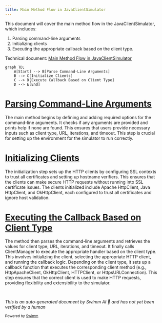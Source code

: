```yaml
---
title: Main Method Flow in JavaClientSimulator
---
```

This document will cover the main method flow in the JavaClientSimulator, which includes:

1. Parsing command-line arguments
2. Initializing clients
3. Executing the appropriate callback based on the client type.

Technical document: <SwmLink doc-title="Main Method Flow in JavaClientSimulator">[Main Method Flow in JavaClientSimulator](/.swm/main-method-flow-in-javaclientsimulator.k6cxqa6v.sw.md)</SwmLink>

```mermaid
graph TD;
    A[Start] --> B[Parse Command-Line Arguments]
    B --> C[Initialize Clients]
    C --> D[Execute Callback Based on Client Type]
    D --> E[End]
```

# [Parsing Command-Line Arguments](https://app.swimm.io/repos/Z2l0aHViJTNBJTNBZGF0YWRvZy1hZ2VudCUzQSUzQVN3aW1tLURlbW8=/docs/k6cxqa6v#parsing-command-line-arguments)

The main method begins by defining and adding required options for the command-line arguments. It checks if any arguments are provided and prints help if none are found. This ensures that users provide necessary inputs such as client type, URL, iterations, and timeout. This step is crucial for setting up the environment for the simulator to run correctly.

# [Initializing Clients](https://app.swimm.io/repos/Z2l0aHViJTNBJTNBZGF0YWRvZy1hZ2VudCUzQSUzQVN3aW1tLURlbW8=/docs/k6cxqa6v#init)

The initialization step sets up the HTTP clients by configuring SSL contexts to trust all certificates and setting up hostname verifiers. This ensures that the clients can make secure HTTP requests without running into SSL certificate issues. The clients initialized include Apache HttpClient, Java HttpClient, and OkHttpClient, each configured to trust all certificates and ignore host validation.

# [Executing the Callback Based on Client Type](https://app.swimm.io/repos/Z2l0aHViJTNBJTNBZGF0YWRvZy1hZ2VudCUzQSUzQVN3aW1tLURlbW8=/docs/k6cxqa6v#executecallback)

The method then parses the command-line arguments and retrieves the values for client type, URL, iterations, and timeout. It finally calls ClientManager to execute the appropriate handler based on the client type. This involves initializing the client, selecting the appropriate HTTP client, and running the callback logic. Depending on the client type, it sets up a callback function that executes the corresponding client method (e.g., HttpApacheClient, OkHttpClient, HTTPClient, or HttpsURLConnection). This step ensures that the correct client is used to make HTTP requests, providing flexibility and extensibility to the simulator.

&nbsp;

*This is an auto-generated document by Swimm AI 🌊 and has not yet been verified by a human*

<SwmMeta version="3.0.0" repo-id="Z2l0aHViJTNBJTNBZGF0YWRvZy1hZ2VudCUzQSUzQVN3aW1tLURlbW8=" repo-name="datadog-agent"><sup>Powered by [Swimm](/)</sup></SwmMeta>

